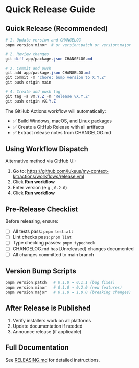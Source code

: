 # Quick Release Guide

## Quick Release (Recommended)

```powershell
# 1. Update version and CHANGELOG
pnpm version:minor  # or version:patch or version:major

# 2. Review changes
git diff app/package.json CHANGELOG.md

# 3. Commit and push
git add app/package.json CHANGELOG.md
git commit -m "chore: bump version to X.Y.Z"
git push origin main

# 4. Create and push tag
git tag -a vX.Y.Z -m "Release vX.Y.Z"
git push origin vX.Y.Z
```

The GitHub Actions workflow will automatically:
- ✅ Build Windows, macOS, and Linux packages
- ✅ Create a GitHub Release with all artifacts
- ✅ Extract release notes from CHANGELOG.md

## Using Workflow Dispatch

Alternative method via GitHub UI:

1. Go to: https://github.com/lukeus/my-context-kit/actions/workflows/release.yml
2. Click **Run workflow**
3. Enter version (e.g., `0.2.0`)
4. Click **Run workflow**

## Pre-Release Checklist

Before releasing, ensure:

- [ ] All tests pass: `pnpm test:all`
- [ ] Lint checks pass: `pnpm lint`
- [ ] Type checking passes: `pnpm typecheck`
- [ ] CHANGELOG.md has [Unreleased] changes documented
- [ ] All changes committed to main branch

## Version Bump Scripts

```powershell
pnpm version:patch   # 0.1.0 → 0.1.1 (bug fixes)
pnpm version:minor   # 0.1.0 → 0.2.0 (new features)
pnpm version:major   # 0.1.0 → 1.0.0 (breaking changes)
```

## After Release is Published

1. Verify installers work on all platforms
2. Update documentation if needed
3. Announce release (if applicable)

## Full Documentation

See [RELEASING.md](../RELEASING.md) for detailed instructions.
